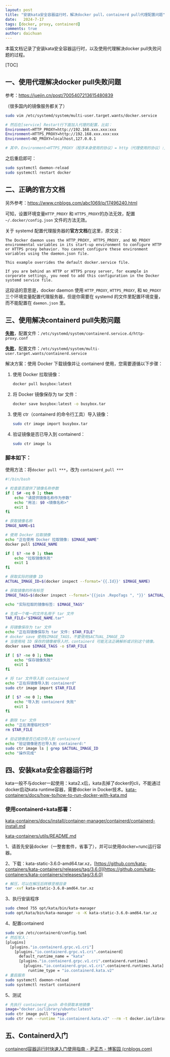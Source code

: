 ```yaml
---
layout: post
title: "安装kata安全容器运行时，解决docker pull，containerd pull代理配置问题"
date:   2024-7-17
tags: [docker, proxy, containerd]
comments: true
author: daichuan
---
```


本篇文档记录了安装kata安全容器运行时，以及使用代理解决docker pull失败问题的过程。

<!-- more -->

[TOC]

## 一、使用代理解决docker pull失败问题

参考：https://juejin.cn/post/7005407213615480839

（很多国内的镜像服务都关了）

```bash
sudo vim /etc/systemd/system/multi-user.target.wants/docker.service

# 然后在[service] Restart行下面加入代理的配置，比如：
Environment=HTTP_PROXY=http://192.168.xxx.xxx:xxx
Environment=HTTPS_PROXY=http://192.168.xxx.xxx:xxx
Environment=NO_PROXY=localhost,127.0.0.1

# 其中，Environment=HTTPS_PROXY（程序本身使用的协议）= http（代理使用的协议）://192.168.xxx.xxx:xxx（代理的ip与port）
```

之后重启即可：

```bash
sudo systemctl daemon-reload
sudo systemctl restart docker
```



## 二、正确的官方文档

另外参考：https://www.cnblogs.com/abc1069/p/17496240.html

可知，设置环境变量`HTTP_PROXY` 和 `HTTPS_PROXY`的办法无效，配置 `~/.docker/config.json` 文件的方法无效。

关于 systemd 配置代理服务器的**官方文档**在这里，原文说：

```
The Docker daemon uses the HTTP_PROXY, HTTPS_PROXY, and NO_PROXY environmental variables in its start-up environment to configure HTTP or HTTPS proxy behavior. You cannot configure these environment variables using the daemon.json file.

This example overrides the default docker.service file.

If you are behind an HTTP or HTTPS proxy server, for example in corporate settings, you need to add this configuration in the Docker systemd service file.
```

这段话的意思是，docker daemon 使用 `HTTP_PROXY`, `HTTPS_PROXY`, 和 `NO_PROXY` 三个环境变量配置代理服务器，但是你需要在 systemd 的文件里配置环境变量，而不能配置在 `daemon.json` 里。



## 三、使用解决containerd pull失败问题

<u>**失败**</u>，配置文件：`/etc/systemd/system/containerd.service.d/http-proxy.conf`

<u>**失败**</u>，配置文件：`/etc/systemd/system/multi-user.target.wants/containerd.service`

解决方案：使用 Docker 下载镜像并让 containerd 使用，您需要遵循以下步骤：

1. 使用 Docker 拉取镜像：

   ```bash
   docker pull busybox:latest
   ```

2. 将 Docker 镜像保存为 tar 文件：

   ```bash
   docker save busybox:latest -o busybox.tar
   ```

3. 使用 ctr（containerd 的命令行工具）导入镜像：

   ```bash
   sudo ctr image import busybox.tar
   ```

4. 验证镜像是否已导入到 containerd：

   ```bash
   sudo ctr image ls
   ```

### 脚本如下：

使用方法：将`docker pull ***`，改为 `containerd_pull ***`

```bash
#!/bin/bash

# 检查是否提供了镜像名称参数
if [ $# -eq 0 ]; then
    echo "请提供镜像名称作为参数"
    echo "用法: $0 <镜像名称>"
    exit 1
fi

# 获取镜像名称
IMAGE_NAME=$1

# 使用 Docker 拉取镜像
echo "正在使用 Docker 拉取镜像: $IMAGE_NAME"
docker pull $IMAGE_NAME

if [ $? -ne 0 ]; then
    echo "拉取镜像失败"
    exit 1
fi

# 获取实际的镜像 ID
ACTUAL_IMAGE_ID=$(docker inspect --format='{{.Id}}' $IMAGE_NAME)

# 获取镜像的所有标签
IMAGE_TAGS=$(docker inspect --format='{{join .RepoTags ", "}}' $ACTUAL_IMAGE_ID)

echo "实际拉取的镜像标签: $IMAGE_TAGS"

# 生成一个唯一的文件名用于 tar 文件
TAR_FILE="$IMAGE_NAME.tar"

# 将镜像保存为 tar 文件
echo "正在将镜像保存为 tar 文件: $TAR_FILE"
# docker save 使用$IMAGE_TAGS，不要使用$ACTUAL_IMAGE_ID
# 当使用纯 ID 保存的镜像被导入时，containerd 可能无法正确解析或识别这个镜像。
docker save $IMAGE_TAGS -o $TAR_FILE 

if [ $? -ne 0 ]; then
    echo "保存镜像失败"
    exit 1
fi

# 将 tar 文件导入到 containerd
echo "正在将镜像导入到 containerd"
sudo ctr image import $TAR_FILE

if [ $? -ne 0 ]; then
    echo "导入到 containerd 失败"
    exit 1
fi

# 删除 tar 文件
echo "正在清理临时文件"
rm $TAR_FILE

# 验证镜像是否已成功导入到 containerd
echo "验证镜像是否已导入到 containerd:"
sudo ctr image ls | grep $ACTUAL_IMAGE_ID
echo "操作完成"
```

## 四、安装kata安全容器运行时

kata一般不与docker一起使用：kata2.x后，kata去掉了docker的cli，不能通过docker启动kata runtime容器，需要docker in Docker技术。[kata-containers/docs/how-to/how-to-run-docker-with-kata.md](https://github.com/kata-containers/kata-containers/blob/main/docs/how-to/how-to-run-docker-with-kata.md)

### 使用containerd+kata部署：

[kata-containers/docs/install/container-manager/containerd/containerd-install.md](https://github.com/kata-containers/kata-containers/blob/main/docs/install/container-manager/containerd/containerd-install.md)

[kata-containers/utils/README.md](https://github.com/kata-containers/kata-containers/blob/main/utils/README.md)

1、请首先安装docker（一整套套件，省事了），并可以使用docker+runc运行容器。

2、下载：kata-static-3.6.0-amd64.tar.xz，[https://github.com/kata-containers/kata-containers/releases/tag/3.6.0](https://github.com/kata-containers/kata-containers/releases/tag/3.6.0)

```bash
# 解压，可以在解压后转移至根目录
tar -xvf kata-static-3.6.0-amd64.tar.xz
```

3、执行安装程序

```bash
sudo chmod 755 opt/kata/bin/kata-manager
sudo opt/kata/bin/kata-manager -o -K kata-static-3.6.0-amd64.tar.xz
```

4、配置containerd

```bash
sudo vim /etc/containerd/config.toml
# 然后写入：
[plugins]
  [plugins."io.containerd.grpc.v1.cri"]
    [plugins."io.containerd.grpc.v1.cri".containerd]
      default_runtime_name = "kata"
      [plugins."io.containerd.grpc.v1.cri".containerd.runtimes]
        [plugins."io.containerd.grpc.v1.cri".containerd.runtimes.kata]
          runtime_type = "io.containerd.kata.v2"
# 重启服务
sudo systemctl daemon-reload
sudo systemctl restart containerd
```

5、测试

```bash
# 先执行 containerd_push 命令获取本地镜像
image="docker.io/library/ubuntu:latest"
sudo ctr image pull "$image"
sudo ctr run --runtime "io.containerd.kata.v2" --rm -t docker.io/library/ubuntu:latest ubuntu-kata /bin/bash
```

## 五、Containerd入门

[containerd容器运行时快速入门使用指南 - 尹正杰 - 博客园 (cnblogs.com)](https://www.cnblogs.com/yinzhengjie/p/18058010)
